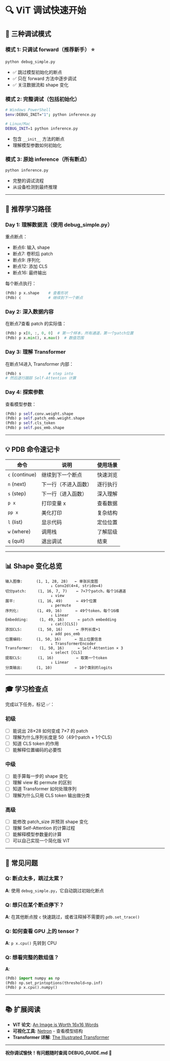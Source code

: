 # 🔍 ViT 调试快速开始

## 📌 三种调试模式

### **模式 1: 只调试 forward（推荐新手）** ⭐
```bash
python debug_simple.py
```
- ✅ 跳过模型初始化的断点
- ✅ 只在 forward 方法中逐步调试
- ✅ 关注数据流和 shape 变化

### **模式 2: 完整调试（包括初始化）**
```bash
# Windows PowerShell
$env:DEBUG_INIT="1"; python inference.py

# Linux/Mac
DEBUG_INIT=1 python inference.py
```
- 包含 `__init__` 方法的断点
- 理解模型参数如何初始化

### **模式 3: 原始 inference（所有断点）**
```bash
python inference.py
```
- 完整的调试流程
- 从设备检测到最终推理

---

## 🎯 推荐学习路径

### **Day 1: 理解数据流（使用 debug_simple.py）**
重点断点：
- 断点6: 输入 shape
- 断点7: 卷积后 patch
- 断点9: 序列化
- 断点12: 添加 CLS
- 断点16: 最终输出

每个断点执行：
```python
(Pdb) p x.shape    # 查看形状
(Pdb) c            # 继续到下一个断点
```

### **Day 2: 深入数据内容**
在断点7查看 patch 的实际值：
```python
(Pdb) p x[0, :, 0, 0]  # 第一个样本，所有通道，第一个patch位置
(Pdb) p x.min(), x.max()  # 数值范围
```

### **Day 3: 理解 Transformer**
在断点14进入 Transformer 内部：
```python
(Pdb) s            # step into
# 然后逐行跟踪 Self-Attention 计算
```

### **Day 4: 探索参数**
查看模型参数：
```python
(Pdb) p self.conv.weight.shape
(Pdb) p self.patch_emb.weight.shape
(Pdb) p self.cls_token
(Pdb) p self.pos_emb.shape
```

---

## 💡 PDB 命令速记卡

| 命令 | 说明 | 使用场景 |
|------|------|---------|
| `c` (continue) | 继续到下一个断点 | 快速浏览 |
| `n` (next) | 下一行（不进入函数） | 逐行执行 |
| `s` (step) | 下一行（进入函数） | 深入理解 |
| `p x` | 打印变量 x | 查看数据 |
| `pp x` | 美化打印 | 复杂结构 |
| `l` (list) | 显示代码 | 定位位置 |
| `w` (where) | 调用栈 | 了解层级 |
| `q` (quit) | 退出调试 | 结束 |

---

## 📊 Shape 变化总览

```
输入图像:      (1, 1, 28, 28)   ← 单张灰度图
                    ↓ Conv2d(4×4, stride=4)
切分patch:     (1, 16, 7, 7)    ← 7×7个patch，每个16通道
                    ↓ view
展平:          (1, 16, 49)      ← 49个位置
                    ↓ permute
序列化:        (1, 49, 16)      ← 49个token，每个16维
                    ↓ Linear
Embedding:     (1, 49, 16)      ← patch embedding
                    ↓ cat([CLS])
添加CLS:       (1, 50, 16)      ← 序列长度+1
                    ↓ add pos_emb
位置编码:      (1, 50, 16)      ← 加上位置信息
                    ↓ TransformerEncoder
Transformer:   (1, 50, 16)      ← Self-Attention × 3
                    ↓ select [CLS]
提取CLS:       (1, 16)          ← 取第一个token
                    ↓ Linear
分类输出:      (1, 10)          ← 10个类别的logits
```

---

## 🎓 学习检查点

完成以下任务，标记 ✅：

### **初级**
- [ ] 能说出 28×28 如何变成 7×7 的 patch
- [ ] 理解为什么序列长度是 50（49个patch + 1个CLS）
- [ ] 知道 CLS token 的作用
- [ ] 能解释位置编码的必要性

### **中级**
- [ ] 能手算每一步的 shape 变化
- [ ] 理解 view 和 permute 的区别
- [ ] 知道 Transformer 如何处理序列
- [ ] 理解为什么只用 CLS token 输出做分类

### **高级**
- [ ] 能修改 patch_size 并预测 shape 变化
- [ ] 理解 Self-Attention 的计算过程
- [ ] 能解释模型参数量的计算
- [ ] 可以自己实现一个简化版 ViT

---

## 🚨 常见问题

### Q: 断点太多，跳过太累？
**A**: 使用 `debug_simple.py`，它自动跳过初始化断点

### Q: 想只在某个断点停下？
**A**: 在其他断点按 `c` 快速跳过，或者注释掉不需要的 `pdb.set_trace()`

### Q: 如何查看 GPU 上的 tensor？
**A**: `p x.cpu()` 先转到 CPU

### Q: 想看完整的数组值？
**A**: 
```python
(Pdb) import numpy as np
(Pdb) np.set_printoptions(threshold=np.inf)
(Pdb) p x.cpu().numpy()
```

---

## 📚 扩展阅读

- **ViT 论文**: [An Image is Worth 16x16 Words](https://arxiv.org/abs/2010.11929)
- **可视化工具**: [Netron](https://netron.app/) - 查看模型结构
- **Transformer 详解**: [The Illustrated Transformer](https://jalammar.github.io/illustrated-transformer/)

---

**祝你调试愉快！有问题随时查阅 DEBUG_GUIDE.md** 🎉
